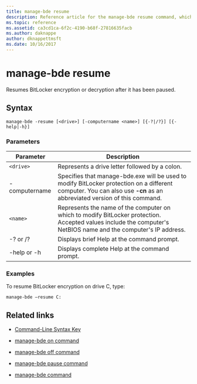 ```yaml
---
title: manage-bde resume
description: Reference article for the manage-bde resume command, which resumes BitLocker encryption or decryption after it has been paused.
ms.topic: reference
ms.assetid: ca3cd1ca-6f2c-4190-b68f-27816635facb
ms.author: daknappe
author: dknappettmsft
ms.date: 10/16/2017
---
```


# manage-bde resume

Resumes BitLocker encryption or decryption after it has been paused.

## Syntax

```
manage-bde -resume [<drive>] [-computername <name>] [{-?|/?}] [{-help|-h}]
```

### Parameters

| Parameter | Description |
| --------- | ----------- |
| `<drive>` | Represents a drive letter followed by a colon. |
| -computername | Specifies that manage-bde.exe will be used to modify BitLocker protection on a different computer. You can also use **-cn** as an abbreviated version of this command. |
| `<name>` | Represents the name of the computer on which to modify BitLocker protection. Accepted values include the computer's NetBIOS name and the computer's IP address. |
| -? or /? | Displays brief Help at the command prompt. |
| -help or -h | Displays complete Help at the command prompt. |

### Examples

To resume BitLocker encryption on drive C, type:

```
manage-bde –resume C:
```

## Related links

- [Command-Line Syntax Key](command-line-syntax-key.md)

- [manage-bde on command](manage-bde-on.md)

- [manage-bde off command](manage-bde-off.md)

- [manage-bde pause command](manage-bde-pause.md)

- [manage-bde command](manage-bde.md)
